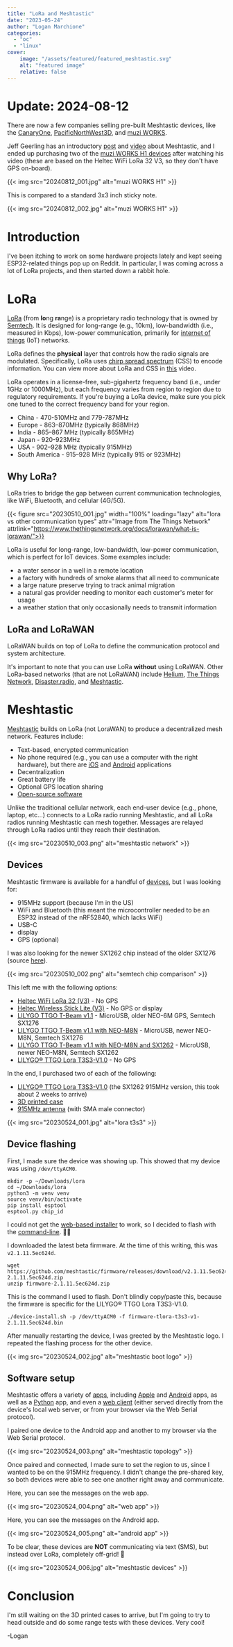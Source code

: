 ```yaml
---
title: "LoRa and Meshtastic"
date: "2023-05-24"
author: "Logan Marchione"
categories:
  - "oc"
  - "linux"
cover:
    image: "/assets/featured/featured_meshtastic.svg"
    alt: "featured image"
    relative: false
---
```


# Update: 2024-08-12

There are now a few companies selling pre-built Meshtastic devices, like the [CanaryOne](https://canaryradio.io/products/canaryone), [PacificNorthWest3D](https://pacificnorthwest3d.com/collections/meshtastic), and [muzi WORKS](https://muzi.works/collections/all).

Jeff Geerling has an introductory [post](https://www.jeffgeerling.com/blog/2024/getting-started-meshtastic) and [video](https://www.youtube.com/watch?v=X4Akj5qF-3Q) about Meshtastic, and I ended up purchasing two of the [muzi WORKS H1 devices](https://muzi.works/products/h1-complete-device-with-upgraded-whip-antenna-heltec-v3-running-meshtastic) after watching his video (these are based on the Heltec WiFi LoRa 32 V3, so they don't have GPS on-board).

{{< img src="20240812_001.jpg" alt="muzi WORKS H1" >}}

This is compared to a standard 3x3 inch sticky note.

{{< img src="20240812_002.jpg" alt="muzi WORKS H1" >}}

# Introduction

I've been itching to work on some hardware projects lately and kept seeing ESP32-related things pop up on Reddit. In particular, I was coming across a lot of LoRa projects, and then started down a rabbit hole.

# LoRa

[LoRa](https://en.wikipedia.org/wiki/LoRa) (from **lo**ng **ra**nge) is a proprietary radio technology that is owned by [Semtech](https://en.wikipedia.org/wiki/Semtech). It is designed for long-range (e.g., 10km), low-bandwidth (i.e., measured in Kbps), low-power communication, primarily for [internet of things](https://en.wikipedia.org/wiki/Internet_of_things) (IoT) networks.

LoRa defines the **physical** layer that controls how the radio signals are modulated. Specifically, LoRa uses [chirp spread spectrum](https://en.wikipedia.org/wiki/Chirp_spread_spectrum) (CSS) to encode information. You can view more about LoRa and CSS in [this](https://www.youtube.com/watch?v=dxYY097QNs0) video.

LoRa operates in a license-free, sub-gigahertz frequency band (i.e., under 1GHz or 1000MHz), but each frequency varies from region to region due to regulatory requirements. If you're buying a LoRa device, make sure you pick one tuned to the correct frequency band for your region.

* China - 470-510MHz and 779-787MHz
* Europe - 863–870MHz (typically 868MHz)
* India - 865–867 MHz (typically 865MHz)
* Japan - 920-923MHz
* USA - 902–928 MHz (typically 915MHz)
* South America - 915–928 MHz (typically 915 or 923MHz)

## Why LoRa?

LoRa tries to bridge the gap between current communication technologies, like WiFi, Bluetooth, and cellular (4G/5G).

{{< figure src="20230510_001.jpg" width="100%" loading="lazy" alt="lora vs other communication types" attr="Image from The Things Network" attrlink="https://www.thethingsnetwork.org/docs/lorawan/what-is-lorawan/">}}

LoRa is useful for long-range, low-bandwidth, low-power communication, which is perfect for IoT devices. Some examples include:

* a water sensor in a well in a remote location
* a factory with hundreds of smoke alarms that all need to communicate
* a large nature preserve trying to track animal migration
* a natural gas provider needing to monitor each customer's meter for usage
* a weather station that only occasionally needs to transmit information

## LoRa and LoRaWAN

LoRaWAN builds on top of LoRa to define the communication protocol and system architecture. 

It's important to note that you can use LoRa **without** using LoRaWAN. Other LoRa-based networks (that are not LoRaWAN) include [Helium](https://www.helium.com/), [The Things Network](https://www.thethingsnetwork.org/), [Disaster.radio](https://disaster.radio/), and [Meshtastic](https://meshtastic.org/).

# Meshtastic

[Meshtastic](https://meshtastic.org/) builds on LoRa (not LoraWAN) to produce a decentralized mesh network. Features include:

* Text-based, encrypted communication
* No phone required (e.g., you can use a computer with the right hardware), but there are [iOS](https://apps.apple.com/us/app/meshtastic/id1586432531) and [Android](https://play.google.com/store/apps/details?id=com.geeksville.mesh) applications
* Decentralization
* Great battery life
* Optional GPS location sharing
* [Open-source software](https://github.com/meshtastic/firmware)

Unlike the traditional cellular network, each end-user device (e.g., phone, laptop, etc...) connects to a LoRa radio running Meshtastic, and all LoRa radios running Meshtastic can mesh together. Messages are relayed through LoRa radios until they reach their destination.

{{< img src="20230510_003.png" alt="meshtastic network" >}}

## Devices

Meshtastic firmware is available for a handful of [devices](https://meshtastic.org/docs/supported-hardware), but I was looking for:

* 915MHz support (because I'm in the US)
* WiFi and Bluetooth (this meant the microcontroller needed to be an ESP32 instead of the nRF52840, which lacks WiFi)
* USB-C
* display
* GPS (optional)

I was also looking for the newer SX1262 chip instead of the older SX1276 (source [here](https://www.semtech.com/uploads/design-support/SG-SEMTECH-WSP.pdf)).

{{< img src="20230510_002.png" alt="semtech chip comparison" >}}

This left me with the following options:

* [Heltec WiFi LoRa 32 (V3)](https://heltec.org/project/wifi-lora-32-v3/) - No GPS
* [Heltec Wireless Stick Lite (V3)](https://heltec.org/project/wireless-stick-lite-v2/) - No GPS or display
* [LILYGO TTGO T-Beam v1.1](https://www.aliexpress.us/item/2255800992363816.html) - MicroUSB, older NEO-6M GPS, Semtech SX1276
* [LILYGO TTGO T-Beam v1.1 with NEO-M8N](https://www.aliexpress.us/item/2251832703268452.html) - MicroUSB, newer NEO-M8N, Semtech SX1276
* [LILYGO TTGO T-Beam v1.1 with NEO-M8N and SX1262](https://www.aliexpress.us/item/2255801100907218.html) - MicroUSB, newer NEO-M8N, Semtech SX1262
* [LILYGO® TTGO Lora T3S3-V1.0](https://www.aliexpress.us/item/3256804440825086.html) - No GPS


In the end, I purchased two of each of the following:

* [LILYGO® TTGO Lora T3S3-V1.0](https://www.aliexpress.us/item/3256804440825086.html) (the SX1262 915MHz version, this took about 2 weeks to arrive)
* [3D printed case](https://www.etsy.com/listing/1470821285/ttgo-t3s3-case-for-meshtastic)
* [915MHz antenna](https://www.amazon.com/915MHz-LoRa-Gateway-Antenna-Connector/dp/B091PRHPTJ) (with SMA male connector)

{{< img src="20230524_001.jpg" alt="lora t3s3" >}}

## Device flashing

First, I made sure the device was showing up. This showed that my device was using `/dev/ttyACM0`.

```
mkdir -p ~/Downloads/lora
cd ~/Downloads/lora
python3 -m venv venv
source venv/bin/activate
pip install esptool
esptool.py chip_id
```

I could not get the [web-based installer](https://meshtastic.org/docs/getting-started/flashing-firmware/esp32/web-flasher) to work, so I decided to flash with the [command-line](https://meshtastic.org/docs/getting-started/flashing-firmware/esp32/cli-script). :man_shrugging:

I downloaded the latest beta firmware. At the time of this writing, this was `v2.1.11.5ec624d`.

```
wget https://github.com/meshtastic/firmware/releases/download/v2.1.11.5ec624d/firmware-2.1.11.5ec624d.zip
unzip firmware-2.1.11.5ec624d.zip
```

This is the command I used to flash. Don't blindly copy/paste this, because the firmware is specific for the LILYGO® TTGO Lora T3S3-V1.0.

```
./device-install.sh -p /dev/ttyACM0 -f firmware-tlora-t3s3-v1-2.1.11.5ec624d.bin
```

After manually restarting the device, I was greeted by the Meshtastic logo. I repeated the flashing process for the other device.

{{< img src="20230524_002.jpg" alt="meshtastic boot logo" >}}

## Software setup

Meshtastic offers a variety of [apps](https://meshtastic.org/docs/software), including [Apple](https://meshtastic.org/docs/software/apple/installation) and [Android](https://meshtastic.org/docs/software/android/installation) apps, as well as a [Python](https://meshtastic.org/docs/software/python/cli) app, and even a [web client](https://meshtastic.org/docs/software/web-client) (either served directly from the device's local web server, or from your browser via the Web Serial protocol).

I paired one device to the Android app and another to my browser via the Web Serial protocol.

{{< img src="20230524_003.png" alt="meshtastic topology" >}}

Once paired and connected, I made sure to set the region to `US`, since I wanted to be on the 915MHz frequency. I didn't change the pre-shared key, so both devices were able to see one another right away and communicate.


Here, you can see the messages on the web app.

{{< img src="20230524_004.png" alt="web app" >}}

Here, you can see the messages on the Android app.

{{< img src="20230524_005.png" alt="android app" >}}

To be clear, these devices are **NOT** communicating via text (SMS), but instead over LoRa, completely off-grid! :exploding_head:

{{< img src="20230524_006.jpg" alt="meshtastic devices" >}}

# Conclusion

I'm still waiting on the 3D printed cases to arrive, but I'm going to try to head outside and do some range tests with these devices. Very cool!

\-Logan